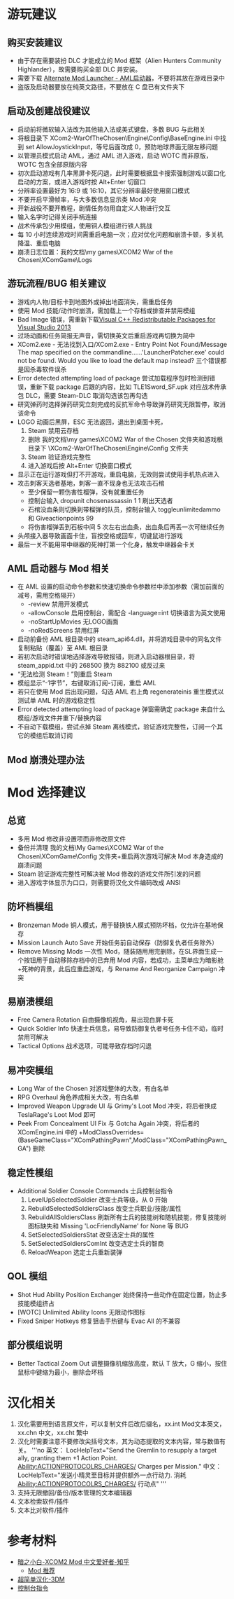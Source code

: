 # 游玩建议
## 购买安装建议
* 由于存在需要装扮 DLC 才能成立的 Mod 框架（Alien Hunters Community Highlander），故需要购买全部 DLC 并安装。
* 需要下载 [Alternate Mod Launcher - AML启动器](https://github.com/X2CommunityCore/xcom2-launcher/wiki/Installation)，不要将其放在游戏目录中
* 盗版及启动器要放在纯英文路径，不要放在 C 盘已有文件夹下

## 启动及创建战役建议
* 启动前将微软输入法改为其他输入法或美式键盘，多数 BUG 与此相关
* 将根目录下 XCom2-WarOfTheChosen\Engine\Config\BaseEngine.ini 中找到 set AllowJoystickInput，等号后面改成 0，预防地球界面无限左移问题
* 以管理员模式启动 AML，通过 AML 进入游戏，启动 WOTC 而非原版，WOTC 包含全部原版内容
* 初次启动游戏有几率黑屏卡死闪退，此时需要根据显卡搜索强制游戏以窗口化启动的方案，或进入游戏时按 Alt+Enter 切窗口
* 分辨率设置最好为 16:9 或 16:10，其它分辨率最好使用窗口模式
* 不要开启平滑帧率，与大多数信息显示类 Mod 冲突
* 开新战役不要开教程，剧情任务勿用自定义人物进行交互
* 输入名字时记得关闭手柄连接
* 战术传承包少用模组，使用铜人模组进行铁人挑战
* 每 10 小时连续游戏时间需重启电脑一次；应对优化问题和崩溃卡顿，多关机降温、重启电脑
* 崩溃日志位置：我的文档\my games\XCOM2 War of the Chosen\XComGame\Logs

## 游玩流程/BUG 相关建议
* 游戏内人物/目标卡到地图外或掉出地面消失，需重启任务
* 使用 Mod 技能/动作时崩溃，需加载上一个存档或排查并禁用模组
* Bad Image 错误，需重新下载[Visual C++ Redistributable Packages for Visual Studio 2013](https://www.microsoft.com/zh-CN/download/details.aspx?id=40784)
* 过场动画和任务简报无声音，需切换英文后重启游戏再切换为简中
* XCom2.exe - 无法找到入口/XCom2.exe - Entry Point Not Found/Message The map specified on the commandline……'LauncherPatcher.exe' could not be found. Would you like to load the default map instead? 三个错误都是因杀毒软件误杀
* Error detected attempting load of package 尝试加载程序包时检测到错误，重新下载 package 后跟的内容，比如 TLE1Sword_SF.upk 对应战术传承包 DLC，需要 Steam-DLC 取消勾选该包再勾选
* 研究弹药时选择弹药研究立刻完成的反抗军命令导致弹药研究无限暂停，取消该命令
* LOGO 动画后黑屏，ESC 无法返回，退出到桌面卡死，
  1. Steam 禁用云存档
  2. 删除 我的文档\my games\XCOM2 War of the Chosen 文件夹和游戏根目录下 \XCom2-WarOfTheChosen\Engine\Config 文件夹
  3. Steam 验证游戏完整性
  4. 进入游戏后按 Alt+Enter 切换窗口模式
* 显示正在运行游戏但打不开游戏，重启电脑，无效则尝试使用手机热点进入
* 攻击刺客天选者基地，刺客一直不现身也无法攻击石棺
  + 至少保留一颗伤害性榴弹，没有就重置任务
  + 控制台输入 dropunit chosenassassin 1 1 刷出天选者
  + 石棺没血条则切换到带榴弹的队员，控制台输入 toggleunlimitedammo 和 Giveactionpoints 99
  + 将伤害榴弹丢到石板中间 5 次左右出血条，出血条后再丢一次可继续任务
* 头颅接入器导致画面卡住，盲按空格或回车，切键鼠进行游戏
* 最后一关不能用带中继器的死神打第一个化身，触发中继器会卡关


## AML 启动器与 Mod 相关
* 在 AML 设置的启动命令参数和快速切换命令参数栏中添加参数（需加前面的减号，需用空格隔开）
  + -review 禁用开发模式
  + -allowConsole 启用控制台，需配合 -language=int 切换语言为英文使用
  + -noStartUpMovies 无LOGO画面
  + -noRedScreens 禁用红屏
* 启动前备份 AML 根目录中的  steam_api64.dll，并将游戏目录中的同名文件复制粘贴（覆盖）至 AML 根目录
* 若初次启动时错误地选择游戏导致报错，则进入启动器根目录，将 steam_appid.txt 中的 268500 换为 882100 或反过来
* “无法检测 Steam！”则重启 Steam
* 模组显示“-1字节”，右键取消订阅-订阅，重启 AML
* 若只在使用 Mod 后出现问题，勾选 AML 右上角 regenerateinis 重生模式以测试单 AML 时的游戏稳定性
* Error detected attempting load of package 弹窗需确定 package 来自什么模组/游戏文件并重下/替换内容
* 不自动下载模组，尝试点掉 Steam 离线模式，验证游戏完整性，订阅一个其它的模组后取消订阅

## Mod 崩溃处理办法


# Mod 选择建议
## 总览
* 多用 Mod 修改非设置项而非修改原文件
* 备份并清理 我的文档\My Games\XCOM2 War of the Chosen\XComGame\Config 文件夹+重启两次游戏可解决 Mod 本身造成的崩溃问题
* Steam 验证游戏完整性可解决被 Mod 修改的游戏文件所引发的问题
* 进入游戏字体显示为口口，则需要将汉化文件编码改成 ANSI

## 防坏档模组
* Bronzeman Mode 铜人模式，用于替换铁人模式预防坏档，仅允许在基地保存
* Mission Launch Auto Save 开始任务前自动保存（防御复仇者任务除外）
* Remove Missing Mods 一次性 Mod，随装随用用完删除，在SL界面生成一个按钮用于自动移除存档中的已弃用 Mod 内容，若成功，主菜单应为暗影舱+死神的背景，此后应重启游戏，与 Rename And Reorganize Campaign 冲突

## 易崩溃模组
* Free Camera Rotation 自由摄像机视角，易出现白屏卡死
* Quick Soldier Info 快速士兵信息，易导致防御复仇者号任务卡住不动，临时禁用可解决
* Tactical Options 战术选项，可能导致存档时闪退

## 易冲突模组
* Long War of the Chosen 对游戏整体的大改，有白名单
* RPG Overhaul 角色养成相关大改，有白名单
* Improved Weapon Upgrade UI 与 Grimy's Loot Mod 冲突，将后者换成 TeslaRage's Loot Mod 即可
* Peek From Concealment UI Fix 与 Gotcha Again 冲突，将后者的 XComEngine.ini 中的 +ModClassOverrides=(BaseGameClass="XComPathingPawn",ModClass="XComPathingPawn_GA") 删除

## 稳定性模组
* Additional Soldier Console Commands 士兵控制台指令
  1. LevelUpSelectedSoldier 改变士兵等级，从 0 开始
  2. RebuildSelectedSoldiersClass 改变士兵职业/技能/属性
  3. RebuildAllSoldiersClass 刷新所有士兵的技能树和随机技能，修复技能树图标缺失和 Missing 'LocFriendlyName' for None 等 BUG
  4. SetSelectedSoldiersStat 改变选定士兵的属性
  5. SetSelectedSoldiersComInt 改变选定士兵的智商
  6. ReloadWeapon 选定士兵重新装弹

## QOL 模组
* Shot Hud Ability Position Exchanger 始终保持一些动作在固定位置，防止多技能模组挤占
* [WOTC] Unlimited Ability Icons 无限动作图标
* Fixed Sniper Hotkeys 修复狙击手热键与 Evac All 的不兼容

## 部分模组说明
* Better Tactical Zoom Out 调整摄像机缩放高度，默认 T 放大，G 缩小，按住鼠标中键缩为最小，删除会坏档

# 汉化相关
1. 汉化需要用到语言原文件，可以复制文件后改后缀名，xx.int Mod文本英文，xx.chn 中文，xx.cht 繁中
2. 汉化时需要注意不要修改尖括号文本，其为动态提取的文本内容，常与数值有关。
'''no
英文：
LocHelpText="Send the Gremlin to resupply a target ally, granting them +1 Action Point. <Ability:ACTIONPROTOCOLRS_CHARGES/> Charges per Mission."
中文：
LocHelpText="发送小精灵至目标并提供额外一点行动力. 消耗 <Ability:ACTIONPROTOCOLRS_CHARGES/> 行动点"
'''
3. 支持无限撤回/备份/版本管理的文本编辑器
4. 文本检索软件/插件
5. 文本比对软件/插件


# 参考材料
* [暗之小白-XCOM2 Mod 中文爱好者-知乎](https://www.zhihu.com/people/shen-jing-wa-42-28/posts)
  + [Mod 推荐](https://zhuanlan.zhihu.com/p/568841471)
* [超简单汉化-3DM](https://bbs.3dmgame.com/thread-5653078-1-1.html)
* [控制台指令](https://steamcommunity.com/sharedfiles/filedetails/?id=2608547705)

